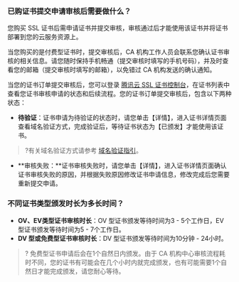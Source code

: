 ### 已购证书提交申请审核后需要做什么？

您购买 SSL 证书后需申请证书并提交审核，审核通过后才能使用该证书并将证书部署到您的云服务资源上。

当您购买的是付费型证书时，提交审核后，CA 机构工作人员会联系您确认证书审核的相关信息。请您随时保持手机畅通（提交审核时填写的手机号码），并及时查看您的邮箱（提交审核时填写的邮箱），以免错过 CA 机构发送的确认通知。

当您的证书订单提交审核后，您可以登录 [腾讯云 SSL 证书控制台](https://console.cloud.tencent.com/ssl)，在证书列表中查看您证书审核申请的状态和后续流程。您的证书订单提交审核后，包含以下两种状态：
- **待验证**：证书申请为待验证的状态时，请您单击【详情】，进入证书详情页面查看域名验证方式，完成验证后，等待证书状态为【已颁发】才能使用该证书。
>?有关域名验证方式请参考 [域名验证指引](https://cloud.tencent.com/document/product/400/4142)。
>
- **审核失败：**证书审核失败时，请您单击【详情】，进入证书详情页面确认证书审核失败的原因，并根据失败原因修改证书申请信息，修改完成后您需要重新提交申请。


### 不同证书类型颁发时长为多长时间？
- **OV、EV类型证书审核时长**：OV 型证书颁发等待时间为3 - 5个工作日，EV 型证书颁发等待时间为5 - 7个工作日。
- **DV 型或免费型证书审核时长**：DV 型证书颁发等待时间为10分钟 - 24小时。

>? 免费型证书申请后会在1个自然日内颁发。由于 CA 机构中心审核流程耗时不同，您的证书有可能会在几个小时内就完成颁发，也有可能需要1个自然日才能完成颁发，请您耐心等待。
